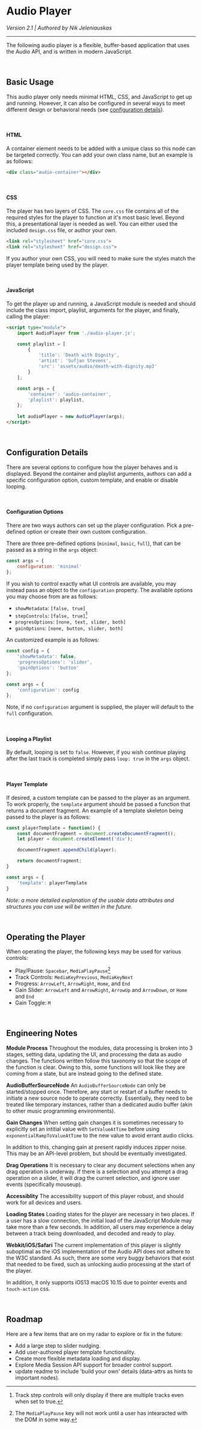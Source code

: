 # Audio Player
*Version 2.1 | Authored by Nik Jeleniauskas*

---
The following audio player is a flexible, buffer-based application that uses the Audio API, and is written in modern JavaScript.

<br>

## Basic Usage
This audio player only needs minimal HTML, CSS, and JavaScript to get up and running. However, it can also be configured in several ways to meet different design or behavioral needs (see [configuration details](#configuration-details)).

<br>

#### HTML
A container element needs to be added with a unique class so this node can be targeted correctly. You can add your own class name, but an example is as follows:

```html
<div class="audio-container"></div>
```

<br>

#### CSS
The player has two layers of CSS. The `core.css` file contains all of the required styles for the player to function at it's most basic level. Beyond this, a presentational layer is needed as well. You can either used the included `design.css` file, or author your own. 

```html
<link rel="stylesheet" href="core.css">
<link rel="stylesheet" href="design.css">
```

If you author your own CSS, you will need to make sure the styles match the player template being used by the player.

<br>

#### JavaScript
To get the player up and running, a JavaScript module is needed and should include the class import, playlist, arguments for the player, and finally, calling the player:

```html
<script type="module">
	import AudioPlayer from './audio-player.js';

	const playlist = [
		{
			'title': 'Death with Dignity',
			'artist': 'Sufjan Stevens',
			'src': 'assets/audio/death-with-dignity.mp3'
		}
	];

	const args = {
		'container': 'audio-container',
		'playlist': playlist,
	};
	
	let audioPlayer = new AudioPlayer(args);
</script>
```

<br>

## Configuration Details
There are several options to configure how the player behaves and is displayed. Beyond the container and playlist arguments, authors can add a specific configuration option, custom template, and enable or disable looping.

<br>

#### Configuration Options
There are two ways authors can set up the player configuration. Pick a pre-defined option or create their own custom configuration.

There are three pre-defined options (`minimal`, `basic`, `full`), that can be passed as a string in the `args` object:

```javascript
const args = {
	configuration: 'minimal'
};
```

If you wish to control exactly what UI controls are available, you may instead pass an object to the `configuration` property. The available options you may choose from are as follows:

- `showMetadata`: `[false, true]`
- `stepControls`: `[false, true]`[^1]
- `progresOptions`: `[none, text, slider, both]`
- `gainOptions`: `[none, button, slider, both]`

[^1]: Track step controls will only display if there are multiple tracks even when set to true.

An customized example is as follows:

```javascript
const config = {
	'showMetadata': false,
	'progressOptions': 'slider',
	'gainOptions': 'button'
};

const args = {
	'configuration': config
};
```

Note, if no `configuration` argument is supplied, the player will default to the `full` configuration.

<br>

#### Looping a Playlist
By default, looping is set to `false`. However, if you wish continue playing after the last track is completed simply pass `loop: true` in the `args` object.

<br>

#### Player Template
If desired, a custom template can be passed to the player as an argument. To work properly, the `template` argument should be passed a function that returns a document fragment. An example of a template skeleton being passed to the player is as follows:

```javascript
const playerTemplate = function() {
	const documentFragment = document.createDocumentFragment();
	let player = document.createElement('div');

	documentFragment.appendChild(player);

	return documentFragment;
}
```
```javascript
const args = {
	'template': playerTemplate
}
```

*Note: a more detailed explanation of the usable data attributes and structures you can use will be written in the future.*

<br>

## Operating the Player
When operating the player, the following keys may be used for various controls:
- Play/Pause: `Spacebar`, `MediaPlayPause`[^2]
- Track Controls: `MediaKeyPrevious`, `MediaKeyNext`
- Progress: `ArrowLeft`, `ArrowRight`, `Home`, and `End`
- Gain Slider: `ArrowLeft` and `ArrowRight`, `ArrowUp` and `ArrowDown`, or `Home` and `End`
- Gain Toggle: `M`

[^2]: The `MediaPlayPause` key will not work until a user has intearacted with the DOM in some way.

<br>

## Engineering Notes
**Module Process**
Throughout the modules, data processing is broken into 3 stages, setting data, updating the UI, and processing the data as audio changes. The functions written follow this taxonomy so that the scope of the function is clear. Owing to this, some functions will look like they are coming from a state, but are instead going to the defined state.



**AudioBufferSourceNode**
An `AudioBufferSourceNode` can only be started/stopped once. Therefore, any start or restart of a buffer needs to initiate a new source node to operate correctly. Essentially, they need to be treated like temporary instances, rather than a dedicated audio buffer (akin to other music programming environments).



**Gain Changes**
When setting gain changes it is sometimes necessary to explicitly set an intitial value with `SetValueAtTime` before using `exponentialRampToValueAtTime` to the new value to avoid errant audio clicks.

In addition to this, changing gain at present rapidly induces zipper noise. This may be an API-level problem, but should be eventually investigated.



**Drag Operations**
It is necessary to clear any document selections when any drag operation is underway. If there is a selection and you attempt a drag operation on a slider, it will drag the current selection, and ignore user events (specifically mouseup).



**Accessiblity**
The accessibility support of this player robust, and should work for all devices and users.



**Loading States**
Loading states for the player are necessary in two places. If a user has a slow connection, the initial load of the JavaScript Module may take more than a few seconds. In addition, all users may experience a delay between a track being downloaded, and decoded and ready to play.



**Webkit/iOS/Safari**
The current implementation of this player is slightly suboptimal as the iOS implementation of the Audio API does not adhere to the W3C standard. As such, there are some very buggy behaviors that exist that needed to be fixed, such as unlocking audio processing at the start of the player.

In addition, it only supports iOS13 macOS 10.15 due to pointer events and `touch-action` css.

<br>

## Roadmap
Here are a few items that are on my radar to explore or fix in the future:
- Add a large step to slider nudging.
- Add user-authored player template functionality.
- Create more flexible metadata loading and display.
- Explore Media Session API support for broader control support.
- update readme to include 'build your own' details (data-attrs as hints to important nodes).